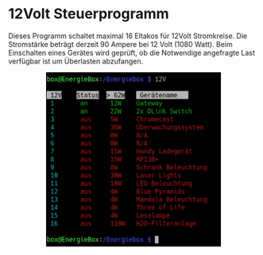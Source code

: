 
# 12Volt Steuerprogramm
Dieses Programm schaltet maximal 16 Eltakos für 12Volt Stromkreise.
Die Stromstärke beträgt derzeit 90 Ampere bei 12 Volt (1080 Watt).
Beim Einschalten eines Gerätes wird geprüft, ob die Notwendige 
angefragte Last verfügbar ist um Überlasten abzufangen.

<p align="center"> 
    <img src="img/main.png" style="width: 70%;" alt="12V" >
</p>
